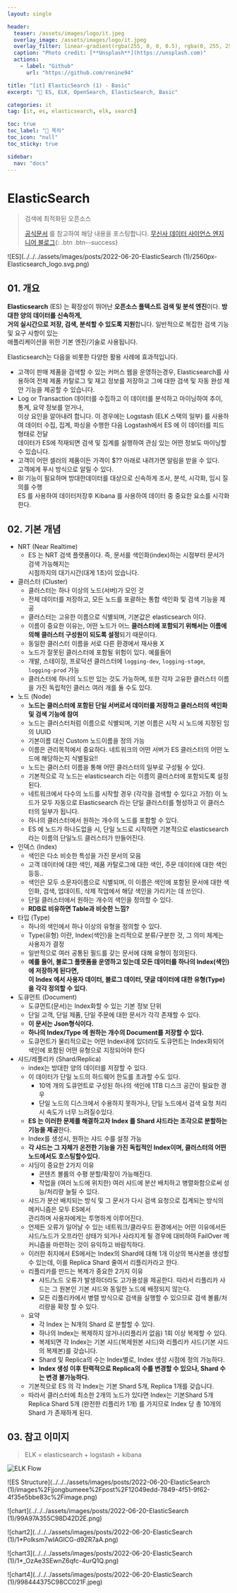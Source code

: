 ```yaml
---
layout: single

header:
  teaser: /assets/images/logo/it.jpeg
  overlay_image: /assets/images/logo/it.jpeg
  overlay_filter: linear-gradient(rgba(255, 0, 0, 0.5), rgba(0, 255, 255, 0.5))
  caption: "Photo credit: [**Unsplash**](https://unsplash.com)"
  actions:
    - label: "Github"
      url: "https://github.com/renine94"

title: "[it] ElasticSearch (1) - Basic"
excerpt: "🚀 ES, ELK, OpenSearch, ElasticSearch, Basic"

categories: it
tag: [it, es, elasticsearch, elk, search]

toc: true
toc_label: "📕 목차"
toc_icon: "null"
toc_sticky: true

sidebar:
  nav: "docs"
---
```


# ElasticSearch

> 검색에 최적화된 오픈소스
>
> [공식문서](https://www.elastic.co/guide/kr/elasticsearch/reference/current/getting-started.html) 를 참고하여 해당 내용을 포스팅합니다.
> [무신사 데이터 사이언스 엔지니어 블로그](https://danthetech.netlify.app/Backend/basic-tutorial-of-python-package-elasticsearch-dsl/){: .btn .btn--success}

![ES](../../../assets/images/posts/2022-06-20-ElasticSearch (1)/2560px-Elasticsearch_logo.svg.png)

## 01. 개요

**Elasticsearch** (ES) 는 확장성이 뛰어난 **오픈소스 풀텍스트 검색 및 분석 엔진**이다. **방대한 양의 데이터를 신속하게,<br> 거의 실시간으로 저장, 검색, 분석할 수 있도록 지원**합니다. 일반적으로 복잡한 검색 기능 및 요구 사항이 있는<br> 애플리케이션을 위한 기본 엔진/기술로 사용됩니다.

Elasticsearch는 다음을 비롯한 다양한 활용 사례에 효과적입니다.

- 고객이 판매 제품을 검색할 수 있는 커머스 웹을 운영하는경우, Elasticsearch를 사용하여 전체 제품 카탈로그 및 재고 정보를 저장하고 그에 대한 검색 및 자동 완성 제안 기능을 제공할 수 있습니다.
- Log or Transaction 데이터를 수집하고 이 데이터를 분석하고 마이닝하여 추이, 통계, 요약 정보를 얻거나,<br>이상 요인을 알아내려 합니다. 이 경우에는 Logstash (ELK 스택의 일부) 를 사용하여 데이터 수집, 집계, 파싱을 수행한 다음 Logstash에서 ES 에 이 데이터를 피드 형태로 전달<br>데이터가 ES에 적재되면 검색 및 집계를 실행하여 관심 있는 어떤 정보도 마이닝할 수 있습니다.
- 고객이 어떤 셀러의 제품이든 가격이 $?? 아래로 내려가면 알림을 받을 수 있다.<br>고객에게 푸시 방식으로 알릴 수 있다.
- BI 기능이 필요하며 방대한데이터를 대상으로 신속하게 조사, 분석, 시각화, 임시 질의를 수행<br>ES 를 사용하여 데이터저장후 Kibana 를 사용하여 데이터 중 중요한 요소를 시각화한다.



## 02. 기본 개념

- NRT (Near Realtime)
  - ES 는 NRT 검색 플랫폼이다. 즉, 문서를 색인화(index)하는 시점부터 문서가 검색 가능해지는<br>시점까지의 대기시간(대게 1초)이 있습니다.
- 클러스터 (Cluster)
  - 클러스터는 하나 이상의 노드(서버)가 모인 것
  - 전체 데이터를 저장하고, 모든 노드를 포괄하는 통합 색인화 및 검색 기능을 제공
  - 클러스터는 고유한 이름으로 식별되며, 기본값은 elasticsearch 이다.
  - 이름이 중요한 이유는, 어떤 노드가 어느 **클러스터에 포함되기 위해서는 이름에 의해 클러스터 구성원이 되도록 설정**되기 때문이다.
  - 동일한 클러스터 이름을 서로 다른 환경에서 재사용 X
  - 노드가 잘못된 클러스터에 포함될 위험이 있다. 예를들어
  - 개발, 스테이징, 프로덕션 클러스터에 `logging-dev`, `logging-stage`, `logging-prod` 가능
  - 클러스터에 하나의 노드만 있는 것도 가능하며, 또한 각자 고유한 클러스터 이름을 가진 독립적인 클러스 여러 개를 둘 수도 있다.
- 노드 (Node)
  - **노드는 클러스터에 포함된 단일 서버로서 데이터를 저장하고 클러스터의 색인화 및 검색 기능에 참여**
  - 노드는 클러스터처럼 이름으로 식별되며, 기본 이름은 시작 시 노드에 지정된 임의 UUID
  - 기본이름 대신 Custom 노드이름을 정의 가능
  - 이름은 관리목적에서 중요하다. 네트워크의 어떤 서버가 ES 클러스터의 어떤 노드에 해당하는지 식별필요!!
  - 노드는 클러스터 이름을 통해 어떤 클러스터의 일부로 구성될 수 있다.
  - 기본적으로 각 노드는 elasticsearch 라는 이름의 클러스터에 포함되도록 설정된다.
  - 네트워크에서 다수의 노드를 시작할 경우 (각각을 검색할 수 있다고 가정) 이 노드가 모두 자동으로 Elasticsearch 라는 단일 클러스터를 형성하고 이 클러스터의 일부가 됩니다.
  - 하나의 클러스터에서 원하는 개수의 노드를 포함할 수 있다.
  - ES 에 노드가 하나도없을 시, 단일 노드로 시작하면 기본적으로 elasticsearch 라는 이름의 단일노드 클러스터가 만들어진다.
- 인덱스 (Index)
  - 색인은 다소 비슷한 특성을 가진 문서의 모음
  - 고객 데이터에 대한 색인, 제품 카탈로그에 대한 색인, 주문 데이터에 대한 색인 등등..
  - 색인은 모두 소문자이름으로 식별되며, 이 이름은 색인에 포함된 문서에 대한 색인화, 검색, 업데이트, 삭제 작업에서 해당 색인을 가리키는 데 쓰인다.
  - 단일 클러스터에서 원하는 개수의 색인을 정의할 수 있다.
  - **RDB로 비유하면 Table과 비슷한 느낌?**
- 타입 (Type)
  - 하나의 색인에서 하나 이상의 유형을 정의할 수 있다.
  - Type(유형) 이란, Index(색인)을 논리적으로 분류/구분한 것, 그 의미 체계는 사용자가 결정
  - 일반적으로 여러 공통된 필드를 갖는 문서에 대해 유형이 정의된다.
  - **예를 들어, 블로그 플랫폼을 운영하고 있는데 모든 데이터를 하나의 Index(색인)에 저장하게 된다면,<br>이 Index 에서 사용자 데이터, 블로그 데이터, 댓글 데이터에 대한 유형(Type)을 각각 정의할 수 있다.**
- 도큐먼트 (Document)
  - 도큐먼트(문서)는 Index화할 수 있는 기본 정보 단위
  - 단일 고객, 단일 제품, 단일 주문에 대한 문서가 각각 존재할 수 있다.
  - **이 문서는 Json형식이다.**
  - **하나의 Index/Type 에 원하는 개수의 Document를 저장할 수 있다.**
  - 도큐먼트가 물리적으로는 어떤 Index내에 있더라도 도큐먼트는 Index화되어 색인에 포함된 어떤 유형으로 지정되어야 한다
- 샤드/레플리카 (Shard/Replica)
  - index는 방대한 양의 데이터를 저장할 수 있다.
  - 이 데이터가 단일 노드의 하드웨어 한도를 초과할 수도 있다.
    - 10억 개의 도큐먼트로 구성된 하나의 색인에 1TB 디스크 공간이 필요한 경우
    - 단일 노드의 디스크에서 수용하지 못하거나, 단일 노드에서 검색 요청 처리 시 속도가 너무 느려질수있다.
  - **ES 는 이러한 문제를 해결하고자 Index 를 Shard 샤드라는 조각으로 분할하는 기능을 제공**한다.
  - Index를 생성시, 원하는 샤드 수를 설정 가능
  - **각 샤드는 그 자체가 온전한 기능을 가진 독립적인 Index이며, 클러스터의 어떤 노드에서도 호스팅할수있다.**
  - 샤딩이 중요한 2가지 이유
    - 콘텐츠 볼륨의 수평 분할/확장이 가능해진다.
    - 작업을 (여러 노드에 위치한) 여러 샤드에 분산 배치하고 병렬화함으로써 성능/처리량 늘릴 수 있다.
  - 샤드가 분산 배치되는 방식 및 그 문서가 다시 검색 요청으로 집계되는 방식의 메커니즘은 모두 ES에서<br>관리하며 사용자에게는 투명하게 이루어진다.
  - 언제든 오류가 일어날 수 있는 네트워크/클라우드 환경에서는 어떤 이유에서든 샤드/노드가 오프라인 상태가 되거나 사라지게 될 경우에 대비하여 FailOver 메커니즘을 마련하는 것이 유익하고 바람직하다.
  - 이러한 취지에서 ES에서는 Index의 Shard에 대해 1개 이상의 복사본을 생성할 수 있는데, 이를 Replica Shard 줄여서 리플리카라고 한다.
  - 리플리카를 만드는 복제가 중요한 2가지 이유
    - 샤드/노드 오류가 발생하더라도 고가용성을 제공한다. 따라서 리플리카 샤드는 그 원본인 기본 샤드와 동일한 노드에 배정되지 않는다.
    - 모든 리플리카에서 병렬 방식으로 검색을 실행할 수 있으므로 검색 볼륨/처리량을 확장 할 수 있다.
  - 요약
    - 각 Index 는 N개의 Shard 로 분할할 수 있다.
    - 하나의 Index는 복제하지 않거나(리플리카 없음) 1회 이상 복제할 수 있다.
    - 복제되면 각 Index는 기본 샤드(복제원본 샤드)와 리플리카 샤드(기본 샤드의 복제본)를 갖습니다.
    - Shard 및 Replica의 수는 Index별로, Index 생성 시점에 정의 가능하다.
    - **Index 생성 이후 탄력적으로 Replica의 수를 변경할 수 있으나, Shard 수는 변경 불가능하다.**
  - 기본적으로 ES 의 각 Index는 기본 Shard 5개, Replica 1개를 갖습니다.
  - 따라서 클러스터에 최소한 2개의 노드가 있다면 Index는 기본Shard 5개 Replica Shard 5개 (완전한 리플리카 1개) 를 가지므로 Index 당 총 10개의 Shard 가 존재하게 된다.



## 03. 참고 이미지

>  ELK = elasticsearch + logstash + kibana

![ELK Flow](https://t1.daumcdn.net/cfile/tistory/993B7E495C98CAA706)



![ES Structure](../../../assets/images/posts/2022-06-20-ElasticSearch (1)/images%2Fjjongbumeee%2Fpost%2F12049edd-7849-4f51-9f62-4f35e5bbe83c%2Fimage.png)



![chart](../../../assets/images/posts/2022-06-20-ElasticSearch (1)/99A97A355C98D42D2E.png)



![chart2](../../../assets/images/posts/2022-06-20-ElasticSearch (1)/1*Polksm7wIAGlCG-d9ZR7aA.png)



![chart3](../../../assets/images/posts/2022-06-20-ElasticSearch (1)/1*_OzAe3SEwnZ6qfc-4urQ1Q.png)



![chart4](../../../assets/images/posts/2022-06-20-ElasticSearch (1)/998444375C98CC021F.jpeg)
